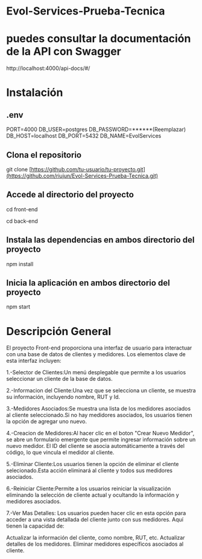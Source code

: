 # Evol-Services-Prueba-Tecnica

# puedes consultar la documentación de la API con Swagger

http://localhost:4000/api-docs/#/

# Instalación

## .env
PORT=4000
DB_USER=postgres
DB_PASSWORD=******(Reemplazar)
DB_HOST=localhost
DB_PORT=5432
DB_NAME=EvolServices



## Clona el repositorio
git clone [https://github.com/tu-usuario/tu-proyecto.git](https://github.com/riujun/Evol-Services-Prueba-Tecnica.git)

## Accede al directorio del proyecto
cd front-end

cd back-end

## Instala las dependencias en ambos directorio del proyecto
npm install

## Inicia la aplicación en ambos directorio del proyecto
npm start

# Descripción General
 El proyecto Front-end proporciona una interfaz de usuario para interactuar con una base de datos de clientes y medidores. Los elementos clave de esta interfaz incluyen:

1.-Selector de Clientes:Un menú desplegable que permite a los usuarios seleccionar un cliente de la base de datos.

2.-Informacion del Cliente:Una vez que se selecciona un cliente, se muestra su información, incluyendo nombre, RUT y Id.

3.-Medidores Asociados:Se muestra una lista de los medidores asociados al cliente seleccionado.Si no hay medidores asociados, los usuarios tienen la opción de agregar uno nuevo.

4.-Creacion de Medidores:Al hacer clic en el boton "Crear Nuevo Medidor", se abre un formulario emergente que permite ingresar información sobre un nuevo medidor. El ID del cliente se asocia automáticamente a través del código, lo que vincula el medidor al cliente.

5.-Eliminar Cliente:Los usuarios tienen la opción de eliminar el cliente selecionado.Esta acción eliminará al cliente y todos sus medidores asociados.

6.-Reiniciar Cliente:Permite a los usuarios reiniciar la visualización eliminando la selección de cliente actual y ocultando la información y medidores asociados.

7.-Ver Mas Detalles: Los usuarios pueden hacer clic en esta opción para acceder a una vista detallada del cliente junto con sus medidores. Aquí tienen la capacidad de:

Actualizar la información del cliente, como nombre, RUT, etc.
Actualizar detalles de los medidores.
Eliminar medidores específicos asociados al cliente.



